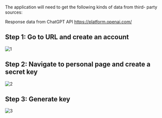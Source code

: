 The application will need to get the following kinds of data from third-
party sources:

Response data from ChatGPT API
https://platform.openai.com/

## Step 1: Go to URL and create an account
![1](1.png)

## Step 2: Navigate to personal page and create a secret key
![2](2.png)

## Step 3: Generate key
![3](3.png)
